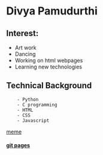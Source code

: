 # Divya Pamudurthi
## Interest: 
- Art work 
- Dancing
- Working on html webpages
- Learning new technologies
 ## **Technical Background**
        - Python
        - C programming 
        - HTML
        - CSS
        - Javascript
[meme](https://www.boredpanda.com/blog/wp-content/uploads/2021/02/2-6026300447d24__700.jpg)
 ####  [git pages](https://pages.github.com//)

